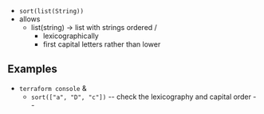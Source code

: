 * `sort(list(String))`
* allows
  * list(string) -> list with strings ordered /
    * lexicographically
    * first capital letters rather than lower

## Examples
* `terraform console` &
  * `sort(["a", "D", "c"])` -- check the lexicography and capital order --
